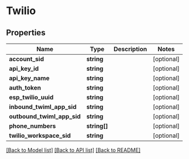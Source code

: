 # Twilio

## Properties
Name | Type | Description | Notes
------------ | ------------- | ------------- | -------------
**account_sid** | **string** |  | [optional] 
**api_key_id** | **string** |  | [optional] 
**api_key_name** | **string** |  | [optional] 
**auth_token** | **string** |  | [optional] 
**esp_twilio_uuid** | **string** |  | [optional] 
**inbound_twiml_app_sid** | **string** |  | [optional] 
**outbound_twiml_app_sid** | **string** |  | [optional] 
**phone_numbers** | **string[]** |  | [optional] 
**twilio_workspace_sid** | **string** |  | [optional] 

[[Back to Model list]](../README.md#documentation-for-models) [[Back to API list]](../README.md#documentation-for-api-endpoints) [[Back to README]](../README.md)


